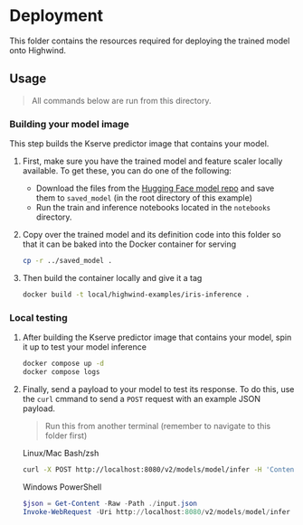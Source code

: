 # Deployment

This folder contains the resources required for deploying the trained model onto Highwind.

## Usage

> All commands below are run from this directory.

### Building your model image

This step builds the Kserve predictor image that contains your model.

1. First, make sure you have the trained model and feature scaler locally available. To get these, you can do one of the following:
    - Download the files from the [Hugging Face model repo](https://huggingface.co/MelioAI/iris-classifier) and save them to `saved_model` (in the root directory of this example)
    - Run the train and inference notebooks located in the `notebooks` directory.

1. Copy over the trained model and its definition code into this folder so that it can be baked into the Docker container for serving

    ```bash
    cp -r ../saved_model .
    ```

1. Then build the container locally and give it a tag

    ```bash
    docker build -t local/highwind-examples/iris-inference .
    ```

### Local testing

1. After building the Kserve predictor image that contains your model, spin it up to test your model inference

    ```bash
    docker compose up -d
    docker compose logs
    ```

1. Finally, send a payload to your model to test its response. To do this, use the `curl` cmmand to send a `POST` request with an example JSON payload.

    > Run this from another terminal (remember to navigate to this folder first)

    Linux/Mac Bash/zsh

    ```bash
    curl -X POST http://localhost:8080/v2/models/model/infer -H 'Content-Type: application/json' -d @./input.json
    ```

    Windows PowerShell

    ```PowerShell
    $json = Get-Content -Raw -Path ./input.json
    Invoke-WebRequest -Uri http://localhost:8080/v2/models/model/infer -Method Post -ContentType 'application/json' -Body $json
    ```
